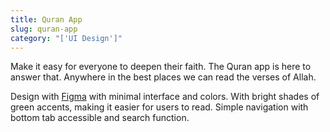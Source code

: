 ```yaml
---
title: Quran App
slug: quran-app
category: "['UI Design']"
---
```


Make it easy for everyone to deepen their faith. The Quran app is here to answer that. Anywhere in the best places we can read the verses of Allah.

Design with [Figma](https://www.figma.com) with minimal interface and colors. With bright shades of green accents, making it easier for users to read. Simple navigation with bottom tab accessible and search function.
